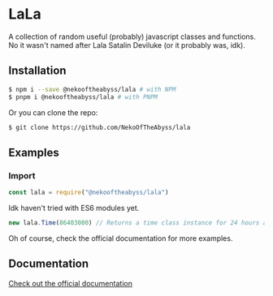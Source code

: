 # LaLa
A collection of random useful (probably) javascript classes and functions. No it wasn't named after Lala Satalin Deviluke (or it probably was, idk).

## Installation

```bash
$ npm i --save @nekooftheabyss/lala # with NPM
$ pnpm i @nekooftheabyss/lala # with PNPM
```
Or you can clone the repo:

```bash
$ git clone https://github.com/NekoOfTheAbyss/lala
```

## Examples

### Import
```js
const lala = require("@nekooftheabyss/lala") 
```
Idk haven't tried with ES6 modules yet.

```js
new lala.Time(86403000) // Returns a time class instance for 24 hours and 3 seconds
```

Oh of course, check the official documentation for more examples.

## Documentation
[Check out the official documentation](https://docs.nekooftheabyss.xyz/lala)
